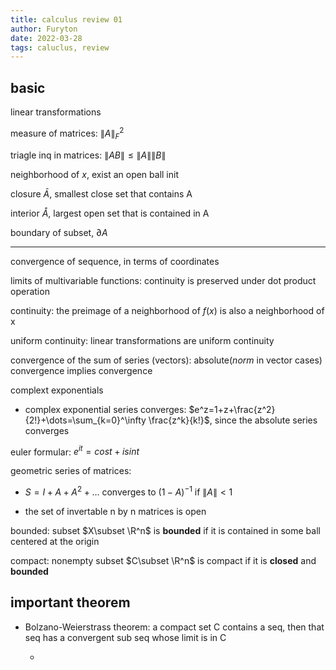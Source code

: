```yaml
---
title: calculus review 01
author: Furyton
date: 2022-03-28
tags: caluclus, review
---
```


## basic

linear transformations

measure of matrices: $\left \rVert A\right \lVert_F^2$

triagle inq in matrices:  $\rVert AB \lVert\le \rVert A\lVert\rVert B\lVert$


neighborhood of $x$, exist an open ball init

closure  $\bar{A}$, smallest close set that contains A

interior  $\mathring{A}$, largest open set that is contained in A

boundary of subset, $\partial A$

---

convergence of sequence, in terms of coordinates

limits of multivariable functions: continuity is preserved under dot product operation

continuity: the preimage of a neighborhood of $f(x)$ is also a neighborhood of x 

uniform continuity: linear transformations are uniform continuity

convergence of the sum of series (vectors): absolute(*norm* in vector cases) convergence implies convergence

complext exponentials

- complex exponential series converges: $e^z=1+z+\frac{z^2}{2!}+\dots=\sum_{k=0}^\infty \frac{z^k}{k!}$, since the absolute series converges

euler formular:  $e^{it}=cost+isint$

geometric series of matrices:

- $S=I+A+A^2+\dots$ converges to $(1-A)^{-1}$ if $\lVert A \rVert \lt 1$ 

- the set of invertable n by n matrices is open

bounded: subset $X\subset \R^n$ is **bounded** if it is contained in some ball centered at the origin

compact: nonempty subset  $C\subset \R^n$ is compact if it is **closed** and **bounded**

## important theorem

- Bolzano-Weierstrass theorem: a compact set C contains a seq, then that seq has a convergent sub seq whose limit is in C

  - 
